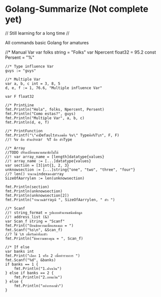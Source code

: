 # Golang-Summarize (Not complete yet)


// Still learning for a long time //

All commands basic Golang for amatures 

  //* Manual Var
	var folks string = "Folks"
	var Npercent float32 = 95.2
	const Persent = "%"

	//* Type influence Var
	guys := "guys"

	//* Multiple Var
	var a, b, c int = 3, 8, 5
	d, e, f := 1, 76.6, "Multiple influence Var"

	var F float32

	//* PrintLine
	fmt.Println("Hola", folks, Npercent, Persent)
	fmt.Println("Como estas?", guys)
	fmt.Println("Multiple Var", a, b, c)
	fmt.Println(d, e, f)

	//* PrintFunction
	fmt.Printf("\"ค่าDefaultตัวเลขคือ %v\" Typeคือ%T\n", F, F)
	//! %v คือ ตัวแปรvar  %T คือ ตัวType

	//* Array
	//TODO ปรับเปลี่ยนขนาดสมาชิกไม่ได้
	//! var array_name = [length]datatype{values}
	//! array_name := [...]datatype{values}
	var section = [3]int{1, 2, 3}
	unknowsection := [...]string{"one", "two", "three", "four"}
	//? len() จำนวนindexของarray
	SizeOfAarrylen := len(unknowsection)

	fmt.Println(section)
	fmt.Println(unknowsection)
	fmt.Println(unknowsection[2])
	fmt.Println("จำนวนarrayมี ", SizeOfAarrylen, " ตัว ")

	//* Scanf
	//! string_format = รูปแบบตัวแทนชนิดข้อมูล
	//! address_list (&)
	var Scan_f string = "Scanf"
	fmt.Print("ป้อนข้อความเพื่อแสดงผล = ")
	fmt.Scanf("%s\n", &Scan_f)
	//? ใช้ \n เพื่อรับค่าทีละตัว
	fmt.Println("่ข้อความของคุณ = ", Scan_f)

	//* If else
	var banks int
	fmt.Print("เลือก 1 หรือ 2 เพื่อทำรายการ ")
	fmt.Scanf("%d", &banks)
	if banks == 1 {
		fmt.Println("1.ฝากเงิน")
	} else if banks == 2 {
		fmt.Println("2.ถอนเงิน")
	} else {
		fmt.Println("อย่ากรอกมั่ว")
	}
